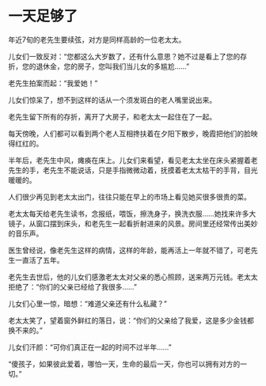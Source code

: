 # 一天足够了

年近7旬的老先生要续弦，对方是同样高龄的一位老太太。 

儿女们一致反对：“您都这么大岁数了，还有什么意思？她不过是看上了您的存折，您的退休金，您的房子，您叫我们当儿女的多尴尬……” 

老先生拍案而起：“我爱她！” 

儿女们惊呆了，想不到这样的话从一个须发斑白的老人嘴里说出来。 

老先生留下所有的存折，离开了大房子，和老太太一起住在了一起。 

每天傍晚，人们都可以看到两个老人互相搀扶着在夕阳下散步，晚霞把他们的脸映得红红的。 

半年后，老先生中风，瘫痪在床上。儿女们来看望，看见老太太坐在床头紧握着老先生的手，老先生不能说话，只是手指微微动着，抚摸着老太太枯干的手背，目光暖暖的。 

人们很少再见到老太太出门，往往只能在早上的市场上看见她买很多很贵的菜。 

老太太每天给老先生读书，念报纸，喂饭，擦洗身子，换洗衣服……她找来许多大镜子，从窗口摆到床头，和老先生一起看折射进来的风景。房间里还经常传出美妙的音乐声。 

医生曾经说，像老先生这样的病情，这样的年龄，能再活上一年就不错了，可老先生一直活了五年。 

老先生去世后，他的儿女们感激老太太对父亲的悉心照顾，送来两万元钱。老太太拒绝了：“你们的父亲已经给了我很多……” 

儿女们心里一惊，暗想：“难道父亲还有什么私藏？” 

老太太笑了，望着窗外鲜红的落日，说：“你们的父亲给了我爱，这是多少金钱都换不来的。” 

儿女们汗颜：“可你们真正在一起的时间不过半年……” 

“傻孩子，如果彼此爱着，哪怕一天，生命的最后一天，你也可以拥有对方的一切。”
 